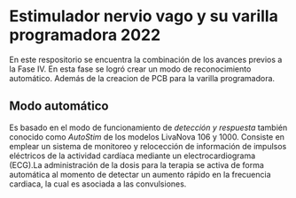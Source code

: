 # Estimulador nervio vago y su varilla programadora 2022
En este respositorio se encuentra la combinación de los avances previos a la Fase IV. En esta fase se logró crear un modo de reconocimiento automático. Además de la creacion de PCB para la varilla programadora.

## Modo automático
Es basado en el modo de funcionamiento de *detección y respuesta* también conocido como *AutoStim* de los modelos LivaNova 106 y 1000. Consiste en emplear un sistema de monitoreo y relocección de información de impulsos eléctricos de la actividad cardíaca mediante un electrocardiograma (ECG).La administración de la dosis para la terapia se activa de forma automática al momento de detectar un aumento rápido en la frecuencia cardiaca, la cual es asociada a las convulsiones.
